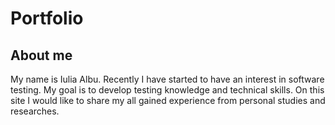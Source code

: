 
# Portfolio

## About me
My name is Iulia Albu. Recently I have started to have an interest in software testing. My goal is to develop testing knowledge and technical skills. On this site I would like to share my all gained experience from personal studies and researches.
